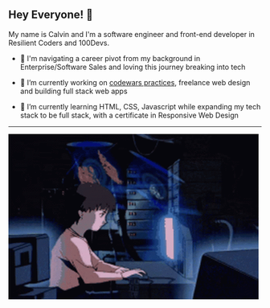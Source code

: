 ## Hey Everyone! 👋

My name is Calvin and I'm a software engineer and front-end developer in Resilient Coders and 100Devs. 

- 💬 I'm navigating a career pivot from my background in Enterprise/Software Sales and loving this journey breaking into tech
  
- 🔭 I’m currently working on [codewars practices](https://github.com/CodingWCal/codewars-practices), freelance web design and building full stack web apps
  
- 🌱 I’m currently learning HTML, CSS, Javascript while expanding my tech stack to be full stack, with a certificate in Responsive Web Design

---

![](https://github.com/CodingWCal/codingwcal/blob/main/coding-gif-github.gif)

<!--
**CodingWCal/codingwcal** is a ✨ _special_ ✨ repository because its `README.md` (this file) appears on your GitHub profile.

Here are some ideas to get you started:

- 🔭 I’m currently working on ...
- 🌱 I’m currently learning ...
- 👯 I’m looking to collaborate on ...
- 🤔 I’m looking for help with ...
- 💬 Ask me about ...
- 📫 How to reach me: ...
- 😄 Pronouns: ...
- ⚡ Fun fact: ...
-->
